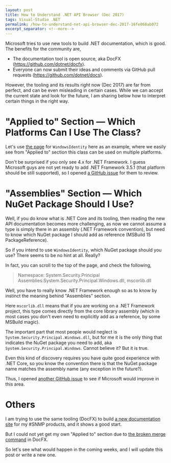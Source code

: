 ```yaml
---
layout: post
title: How to Understand .NET API Browser (Dec 2017)
tags: Visual-Studio .NET
permalink: /how-to-understand-net-api-browser-dec-2017-16fe068ab072
excerpt_separator: <!--more-->
---
```

Microsoft tries to use new tools to build .NET documentation, which is good. The benefits for the community are,

* The documentation tool is open source, aka DocFX (https://github.com/dotnet/docfx).
* Everyone can now submit their ideas and comments via GitHub pull requests (https://github.com/dotnet/docs).

However, the tooling and its results right now (Dec 2017) are far from perfect, and can be even misleading in certain cases. While we can accept the current state and look for the future, I am sharing below how to interpret certain things in the right way.
<!--more-->

# "Applied to" Section — Which Platforms Can I Use The Class?

Let's use [the page](https://docs.microsoft.com/dotnet/api/system.security.principal.windowsidentity#Applies_to) for `WindowsIdentity` here as an example, where we easily see from "Applied to" section this class can be used on multiple platforms.

Don't be surprised if you only see 4.x for .NET Framework. I guess Microsoft guys are not yet ready to add .NET Framework 3.5.1 (that platform should be still supported), so I opened [a GitHub issue](https://github.com/dotnet/docs/issues/3931) for them to review.

# "Assemblies" Section — Which NuGet Package Should I Use?

Well, if you do know what is .NET Core and its tooling, then reading the new API documentation becomes more challenging, as now we cannot assume a type is simply there in an assembly (.NET Framework convention), but need to know which NuGet package I should add as reference (MSBuild 15 PackageReference).

So if you intend to use `WindowsIdentity`, which NuGet package should you use? There seems to be no hint at all. Really?

In fact, you can scroll to the top of the page, and check the following,

> Namespace: System.Security.Principal
> Assemblies:System.Security.Principal.Windows.dll, mscorlib.dll

Well, you have to really know .NET Framework enough so as to know by instinct the meaning behind "Assemblies" section.

Here `mscorlib.dll` means that if you are working on a .NET Framework project, this type comes directly from the core library assembly (which in most cases you don't even need to explicitly add as a reference, by some MSBuild magic).

The important part that most people would neglect is `System.Security.Principal.Windows.dll`, but for me it is the only thing that indicates the NuGet package you need to add, aka `System.Security.Principal.Windows`. Cannot believe it? But it is true.

Even this kind of discovery requires you have quite good experience with .NET Core, so you know the convention there is that the NuGet package name matches the assembly name (any exception in the future?).

Thus, I opened [another GitHub issue](https://github.com/dotnet/docs/issues/3932) to see if Microsoft would improve in this area.

# Others

I am trying to use the same tooling (DocFX) to build [a new documentation site](https://help.sharpsnmp.com/) for my #SNMP products, and it shows a good start.

But I could not yet get my own "Applied to" section due to [the broken merge command](https://github.com/dotnet/docfx/issues/2289) in DocFX.

So let's see what would happen in the coming weeks, and I will update this post or write a new one.
